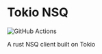 # Tokio NSQ
![GitHub Actions](https://github.com/harporoeder/tokio-nsq/workflows/Rust/badge.svg)

A rust NSQ client built on Tokio
